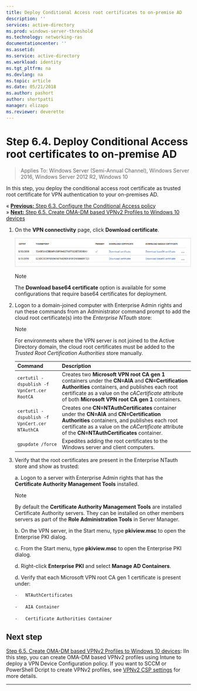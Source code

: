 ```yaml
---
title: Deploy Conditional Access root certificates to on-premise AD
description: ''
services: active-directory
ms.prod: windows-server-threshold
ms.technology: networking-ras
documentationcenter: ''
ms.assetid: 
ms.service: active-directory
ms.workload: identity
ms.tgt_pltfrm: na
ms.devlang: na
ms.topic: article
ms.date: 05/21/2018
ms.author: pashort
author: shortpatti
manager: elizapo
ms.reviewer: deverette
---
```



# Step 6.4. Deploy Conditional Access root certificates to on-premise AD

>Applies To: Windows Server (Semi-Annual Channel), Windows Server 2016, Windows Server 2012 R2, Windows 10

In this step, you deploy the conditional access root certificate as trusted root certificate for VPN authentication to your on-premises AD.

&#171;  [**Previous:** Step 6.3. Configure the Conditional Access policy](vpn-config-conditional-access-policy.md)<br>
&#187; [ **Next:** Step 6.5. Create OMA-DM based VPNv2 Profiles to Windows 10 devices](vpn-create-oma-dm-based-vpnv2-profiles.md)

1. On the **VPN connectivity** page, click **Download certificate**. 
   
    ![Download certificate for conditional access](../../media/Always-On-Vpn/06.png)

    >[!NOTE]
    >The **Download base64 certificate** option is available for some configurations that require base64 certificates for deployment. 

2. Logon to a domain-joined computer with Enterprise Admin rights and run these commands from an Administrator command prompt to add the cloud root certificate(s) into the *Enterprise NTauth* store:

    >[!NOTE]
    >For environments where the VPN server is not joined to the Active Directory domain, the cloud root certificates must be added to the _Trusted Root Certification Authorities_ store manually.

    |Command  |Description  |  
    |---------|-------------| 
    |`certutil -dspublish -f VpnCert.cer RootCA`     |Creates two **Microsoft VPN root CA gen 1** containers under the **CN=AIA** and **CN=Certification Authorities** containers, and publishes each root certificate as a value on the _cACertificate_ attribute of both **Microsoft VPN root CA gen 1** containers.|  
    |`certutil -dspublish -f VpnCert.cer NTAuthCA`   |Creates one **CN=NTAuthCertificates** container under the **CN=AIA** and **CN=Certification Authorities** containers, and publishes each root certificate as a value on the _cACertificate_ attribute of the **CN=NTAuthCertificates** container. |  
    |`gpupdate /force`     |Expedites adding the root certificates to the Windows server and client computers.  |

3.  Verify that the root certificates are present in the Enterprise NTauth store and show as trusted:

    a.  Logon to a server with Enterprise Admin rights that has the **Certificate Authority Management Tools** installed.

    >[!NOTE]
    >By default the **Certificate Authority Management Tools** are installed Certificate Authority servers. They can be installed on other members servers as part of the **Role Administration Tools** in Server Manager.

    b.  On the VPN server, in the Start menu, type **pkiview.msc** to open the Enterprise PKI dialog.

    c.  From the Start menu, type **pkiview.msc** to open the Enterprise PKI dialog.

    d.  Right-click **Enterprise PKI** and select **Manage AD Containers**.

    d.  Verify that each Microsoft VPN root CA gen 1 certificate is present under:

        -   NTAuthCertificates

        -   AIA Container

        -   Certificate Authorities Container

## Next step
[Step 6.5. Create OMA-DM based VPNv2 Profiles to Windows 10 devices](vpn-create-oma-dm-based-vpnv2-profiles.md): IIn this step, you can create OMA-DM based VPNv2 profiles using Intune to deploy a VPN Device Configuration policy. If you want to SCCM or PowerShell Dcript to create VPNv2 profiles, see [VPNv2 CSP settings](https://docs.microsoft.com/en-us/windows/client-management/mdm/vpnv2-csp) for more details.

---
